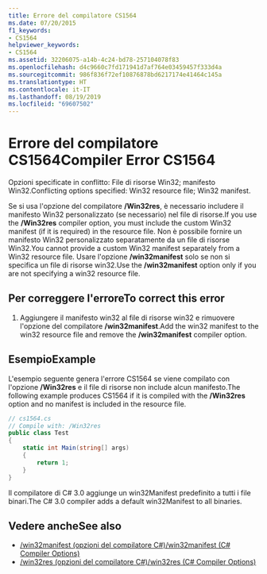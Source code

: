 ```yaml
---
title: Errore del compilatore CS1564
ms.date: 07/20/2015
f1_keywords:
- CS1564
helpviewer_keywords:
- CS1564
ms.assetid: 32206075-a14b-4c24-bd78-257104078f83
ms.openlocfilehash: d4c9660c7fd171941d7af764e03459457f333d4a
ms.sourcegitcommit: 986f836f72ef10876878bd6217174e41464c145a
ms.translationtype: HT
ms.contentlocale: it-IT
ms.lasthandoff: 08/19/2019
ms.locfileid: "69607502"
---
```

# <a name="compiler-error-cs1564"></a><span data-ttu-id="2c86d-102">Errore del compilatore CS1564</span><span class="sxs-lookup"><span data-stu-id="2c86d-102">Compiler Error CS1564</span></span>
<span data-ttu-id="2c86d-103">Opzioni specificate in conflitto: File di risorse Win32; manifesto Win32.</span><span class="sxs-lookup"><span data-stu-id="2c86d-103">Conflicting options specified: Win32 resource file; Win32 manifest.</span></span>  
  
 <span data-ttu-id="2c86d-104">Se si usa l'opzione del compilatore **/Win32res**, è necessario includere il manifesto Win32 personalizzato (se necessario) nel file di risorse.</span><span class="sxs-lookup"><span data-stu-id="2c86d-104">If you use the **/Win32res** compiler option, you must include the custom Win32 manifest (if it is required) in the resource file.</span></span> <span data-ttu-id="2c86d-105">Non è possibile fornire un manifesto Win32 personalizzato separatamente da un file di risorse Win32.</span><span class="sxs-lookup"><span data-stu-id="2c86d-105">You cannot provide a custom Win32 manifest separately from a Win32 resource file.</span></span> <span data-ttu-id="2c86d-106">Usare l'opzione **/win32manifest** solo se non si specifica un file di risorse win32.</span><span class="sxs-lookup"><span data-stu-id="2c86d-106">Use the **/win32manifest** option only if you are not specifying a win32 resource file.</span></span>  
  
## <a name="to-correct-this-error"></a><span data-ttu-id="2c86d-107">Per correggere l'errore</span><span class="sxs-lookup"><span data-stu-id="2c86d-107">To correct this error</span></span>  
  
1. <span data-ttu-id="2c86d-108">Aggiungere il manifesto win32 al file di risorse win32 e rimuovere l'opzione del compilatore **/win32manifest**.</span><span class="sxs-lookup"><span data-stu-id="2c86d-108">Add the win32 manifest to the win32 resource file and remove the **/win32manifest** compiler option.</span></span>  
  
## <a name="example"></a><span data-ttu-id="2c86d-109">Esempio</span><span class="sxs-lookup"><span data-stu-id="2c86d-109">Example</span></span>  
 <span data-ttu-id="2c86d-110">L'esempio seguente genera l'errore CS1564 se viene compilato con l'opzione **/Win32res** e il file di risorse non include alcun manifesto.</span><span class="sxs-lookup"><span data-stu-id="2c86d-110">The following example produces CS1564 if it is compiled with the **/Win32res** option and no manifest is included in the resource file.</span></span>  
  
```csharp  
// cs1564.cs  
// Compile with: /Win32res  
public class Test  
{  
    static int Main(string[] args)  
    {  
        return 1;  
    }  
}  
```  
  
 <span data-ttu-id="2c86d-111">Il compilatore di C# 3.0 aggiunge un win32Manifest predefinito a tutti i file binari.</span><span class="sxs-lookup"><span data-stu-id="2c86d-111">The C# 3.0 compiler adds a default win32Manifest to all binaries.</span></span>  
  
## <a name="see-also"></a><span data-ttu-id="2c86d-112">Vedere anche</span><span class="sxs-lookup"><span data-stu-id="2c86d-112">See also</span></span>

- [<span data-ttu-id="2c86d-113">/win32manifest (opzioni del compilatore C#)</span><span class="sxs-lookup"><span data-stu-id="2c86d-113">/win32manifest (C# Compiler Options)</span></span>](../compiler-options/win32manifest-compiler-option.md)
- [<span data-ttu-id="2c86d-114">/win32res (opzioni del compilatore C#)</span><span class="sxs-lookup"><span data-stu-id="2c86d-114">/win32res (C# Compiler Options)</span></span>](../compiler-options/win32res-compiler-option.md)
